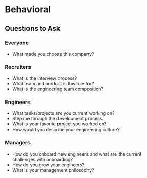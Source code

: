 # Behavioral

## Questions to Ask

### Everyone

-   What made you choose this company?

### Recruiters

-   What is the interview process?
-   What team and product is this role for?
-   What is the engineering team composition?

### Engineers

-   What tasks/projects are you current working on?
-   Step me through the development process.
-   What is your favorite project you worked on?
-   How would you describe your engineering culture?

### Managers

-   How do you onboard new engineers and what are the current challenges with onboarding?
-   How do you grow your engineers?
-   What is your management philosophy?
